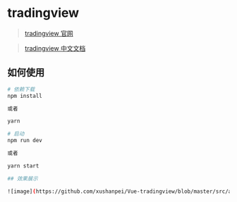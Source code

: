 # tradingview

> [tradingview 官网](https://www.tradingview.com/)


> [tradingview 中文文档](https://b.aitrade.ga/books/tradingview/)

## 如何使用

``` bash
# 依赖下载
npm install 

或者

yarn

# 启动
npm run dev

或者

yarn start

## 效果展示

![image](https://github.com/xushanpei/Vue-tradingview/blob/master/src/assets/td.png)

